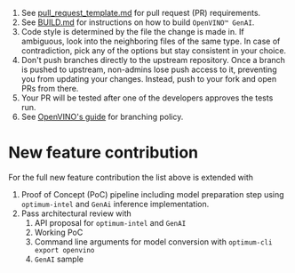 1. See [pull_request_template.md](./pull_request_template.md) for pull request (PR) requirements.
2. See [BUILD.md](../src/docs/BUILD.md) for instructions on how to build `OpenVINO™ GenAI`.
3. Code style is determined by the file the change is made in. If ambiguous, look into the neighboring files of the same type. In case of contradiction, pick any of the options but stay consistent in your choice.
4. Don't push branches directly to the upstream repository. Once a branch is pushed to upstream, non-admins lose push access to it, preventing you from updating your changes. Instead, push to your fork and open PRs from there.
5. Your PR will be tested after one of the developers approves the tests run.
6. See [OpenVINO's guide](https://github.com/openvinotoolkit/openvino/blob/71ee9cc42ec63b3affb2801dbbc4a77e6d8003f6/CONTRIBUTING_PR.md#branching-policy) for branching policy.

# New feature contribution
For the full new feature contribution the list above is extended with
1. Proof of Concept (PoC) pipeline including model preparation step using `optimum-intel` and `GenAi` inference implementation.
2. Pass architectural review with
    1. API proposal for `optimum-intel` and `GenAI`
    2. Working PoC
    3. Command line arguments for model conversion with `optimum-cli export openvino`
    4. `GenAI` sample
